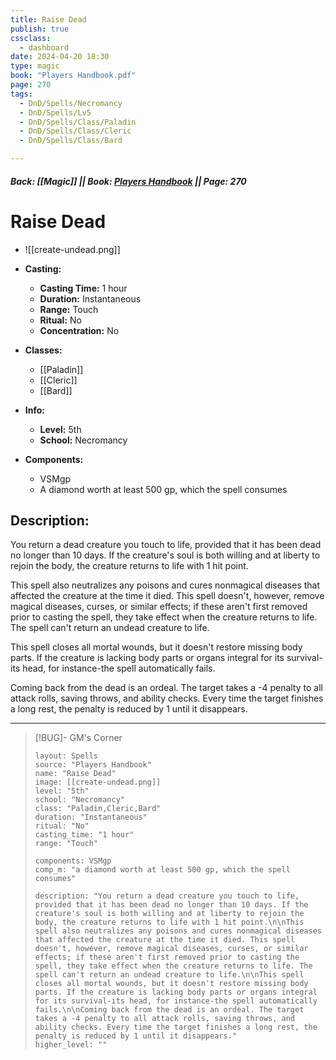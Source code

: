 ```yaml
---
title: Raise Dead
publish: true
cssclass:
  - dashboard
date: 2024-04-20 18:30
type: magic
book: "Players Handbook.pdf"
page: 270
tags:
  - DnD/Spells/Necromancy
  - DnD/Spells/Lv5
  - DnD/Spells/Class/Paladin
  - DnD/Spells/Class/Cleric
  - DnD/Spells/Class/Bard

---
```


##### Back: [[Magic]] || Book: [Players Handbook](https://drive.google.com/drive/folders/1O5bhpYizcIT5xxAoLOuzCRht_PVS7VSG?usp=sharing) || Page: 270

# Raise Dead
- ![[create-undead.png]]
- **Casting:**
    - **Casting Time:** 1 hour
    - **Duration:** Instantaneous
    - **Range:** Touch
    - **Ritual:** No
    - **Concentration:** No
- **Classes:**
    - [[Paladin]]
    - [[Cleric]]
    - [[Bard]]

- **Info:**
    - **Level:** 5th
    - **School:** Necromancy
- **Components:**
    - VSMgp
    - A diamond worth at least 500 gp, which the spell consumes

## Description:
You return a dead creature you touch to life, provided that it has been dead no longer than 10 days. If the creature's soul is both willing and at liberty to rejoin the body, the creature returns to life with 1 hit point.

This spell also neutralizes any poisons and cures nonmagical diseases that affected the creature at the time it died. This spell doesn't, however, remove magical diseases, curses, or similar effects; if these aren't first removed prior to casting the spell, they take effect when the creature returns to life. The spell can't return an undead creature to life.

This spell closes all mortal wounds, but it doesn't restore missing body parts. If the creature is lacking body parts or organs integral for its survival-its head, for instance-the spell automatically fails.

Coming back from the dead is an ordeal. The target takes a -4 penalty to all attack rolls, saving throws, and ability checks. Every time the target finishes a long rest, the penalty is reduced by 1 until it disappears.



---

> [!BUG]- GM's Corner
>
> ```statblock
> layout: Spells
> source: "Players Handbook"
> name: "Raise Dead"
> image: [[create-undead.png]]
> level: "5th"
> school: "Necromancy"
> class: "Paladin,Cleric,Bard"
> duration: "Instantaneous"
> ritual: "No"
> casting_time: "1 hour"
> range: "Touch"
>
> components: VSMgp
> comp_m: "a diamond worth at least 500 gp, which the spell consumes"
>
> description: "You return a dead creature you touch to life, provided that it has been dead no longer than 10 days. If the creature's soul is both willing and at liberty to rejoin the body, the creature returns to life with 1 hit point.\n\nThis spell also neutralizes any poisons and cures nonmagical diseases that affected the creature at the time it died. This spell doesn't, however, remove magical diseases, curses, or similar effects; if these aren't first removed prior to casting the spell, they take effect when the creature returns to life. The spell can't return an undead creature to life.\n\nThis spell closes all mortal wounds, but it doesn't restore missing body parts. If the creature is lacking body parts or organs integral for its survival-its head, for instance-the spell automatically fails.\n\nComing back from the dead is an ordeal. The target takes a -4 penalty to all attack rolls, saving throws, and ability checks. Every time the target finishes a long rest, the penalty is reduced by 1 until it disappears."
> higher_level: ""
> ```
